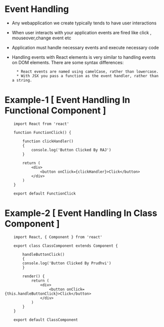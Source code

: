 # Event Handling
* Any webapplication we create typically tends to have user interactions
* When user interacts with your application events are fired like click , mouseover,change event etc
* Application must handle necessary events and execute necessary code
* Handling events with React elements is very similar to handling events on DOM elements. There are some syntax differences:

        * React events are named using camelCase, rather than lowercase.
        * With JSX you pass a function as the event handler, rather than a string.

# Example-1 [ Event Handling In Functional Component ]

        import React from 'react'

        function FunctionClick() {

            function clickHandler()
            {
                console.log('Button Clicked By RAJ')
            }

            return (
                <div>
                    <button onClick={clickHandler}>Click</button>
                </div>
            )
        }

        export default FunctionClick

# Example-2 [ Event Handling In Class Component ]


        import React, { Component } from 'react'

        export class ClassComponent extends Component {
        
            handleButtonClick()
            {
            console.log('Button Clicked By Prudhvi')
            }

            render() {
                return (
                    <div>
                        <button onClick={this.handleButtonClick}>Click</button>
                    </div>
                )
            }
        }

        export default ClassComponent
